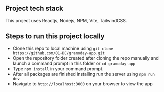 ## Project tech stack

This project uses Reactjs, Nodejs, NPM, Vite, TailwindCSS.

## Steps to run this project locally

-   Clone this repo to local machine using `git clone https://github.com/01-DC/gramoday-app.git`
-   Open the repository folder created after cloning the repo manually and launch a command prompt in this folder or `cd gramoday-app`
-   Type `npm install` in your command prompt.
-   After all packages are finished installing run the server using `npm run dev`
-   Navigate to `http://localhost:3000` on your browser to view the app
